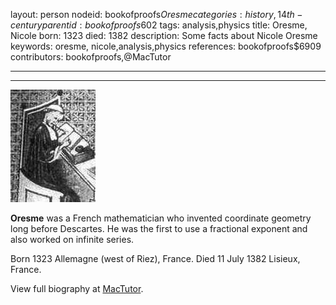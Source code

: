 layout: person
nodeid: bookofproofs$Oresme
categories: history,14th-century
parentid: bookofproofs$602
tags: analysis,physics
title: Oresme, Nicole
born: 1323
died: 1382
description: Some facts about Nicole Oresme
keywords: oresme, nicole,analysis,physics
references: bookofproofs$6909
contributors: bookofproofs,@MacTutor

---


---

![Oresme.jpg](https://github.com/bookofproofs/bookofproofs.github.io/blob/main/_sources/_assets/images/portraits/Oresme.jpg?raw=true)

**Oresme** was a French mathematician who invented coordinate geometry long before Descartes. He was the first to use a fractional exponent and also worked on infinite series.

Born 1323 Allemagne (west of Riez), France. Died 11 July 1382 Lisieux, France.


View full biography at [MacTutor](https://mathshistory.st-andrews.ac.uk/Biographies/Oresme/).